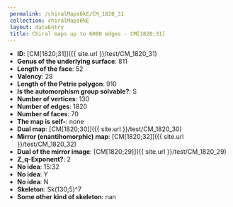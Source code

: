 ```yaml
--- 
 permalink: /chiralMaps6kE/CM_1820_31 
 collection: chiralMaps6kE
 layout: dataEntry
 title: Chiral maps up to 6000 edges - CM[1820;31]
---
```


- **ID**: [CM[1820;31]]({{ site.url }}/test/CM_1820_31)
- **Genus of the underlying surface**: 811
- **Length of the face**: 52
- **Valency**: 28
- **Length of the Petrie polygon**: 910
- **Is the automorphism group solvable?**: S
- **Number of vertices**: 130
- **Number of edges**: 1820
- **Number of faces**: 70
- **The map is self-**: none
- **Dual map**: [CM[1820;30]]({{ site.url }}/test/CM_1820_30)
- **Mirror (enantihomorphic) map**: [CM[1820;32]]({{ site.url }}/test/CM_1820_32)
- **Dual of the mirror image**: [CM[1820;29]]({{ site.url }}/test/CM_1820_29)
- **Z_q-Exponent?**: 2
- **No idea**:  15:32
- **No idea**: Y
- **No idea**: N
- **Skeleton**: Sk(130;5)^7
- **Some other kind of skeleton**: nan
